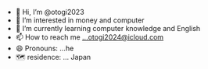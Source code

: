 - 👋 Hi, I’m @otogi2023
- 👀 I’m interested in money and computer
- 🌱 I’m currently learning computer knowledge and English
- 📫 How to reach me ...otogi2024@icloud.com
- 😄 Pronouns: ...he
- 🗺️ residence: ... Japan

<!---
otogi2023/otogi2023 is a ✨ special ✨ repository because its `README.md` (this file) appears on your GitHub profile.
You can click the Preview link to take a look at your changes.
--->
